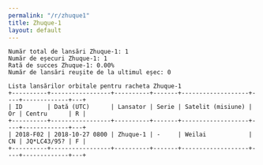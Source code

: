 ```yaml
---
permalink: "/r/zhuque1"
title: Zhuque-1
layout: default
---
```


    Număr total de lansări Zhuque-1: 1
    Număr de eșecuri Zhuque-1: 1
    Rată de succes Zhuque-1: 0.00%
    Număr de lansări reușite de la ultimul eșec: 0
    
    Lista lansărilor orbitale pentru racheta Zhuque-1
    +----------+-----------------+----------+-------+-------------------+----+-------------+---+
    | ID       | Dată (UTC)      | Lansator | Serie | Satelit (misiune) | Or | Centru      | R |
    +----------+-----------------+----------+-------+-------------------+----+-------------+---+
    | 2018-F02 | 2018-10-27 0800 | Zhuque-1 | -     | Weilai            | CN | JQ*LC43/95? | F |
    +----------+-----------------+----------+-------+-------------------+----+-------------+---+
    

